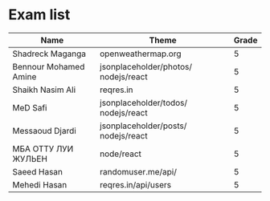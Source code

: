 # Exam list

| Name                    | Theme                                      | Grade |
|-------------------------|--------------------------------------------|-------|
| Shadreck Maganga        | openweathermap.org                         | 5     |
| Bennour Mohamed Amine   | jsonplaceholder/photos/ nodejs/react       | 5     |
| Shaikh Nasim Ali        | reqres.in                                  | 5     |
| MeD Safi                | jsonplaceholder/todos/ nodejs/react        | 5     |
| Messaoud Djardi         | jsonplaceholder/posts/ nodejs/react        | 5     |
| МБА ОТТУ ЛУИ ЖУЛЬЕН     | node/react                                 | 5     |
| Saeed Hasan             | randomuser.me/api/                         | 5     |
| Mehedi Hasan            | reqres.in/api/users                        | 5     |
